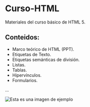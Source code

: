 # Curso-HTML
Materiales del curso básico de HTML 5.

## Conteidos:

* Marco teórico de HTML (PPT).
* Etiquetas de Texto.
* Etiquetas semánticas de división.
* Listas.
* Tablas.
* Hipervínculos.
* Formularios.

...

![Esta es una imagen de ejemplo](http://lineadecodigo.com/wp-content/uploads/2014/04/html5.png)
